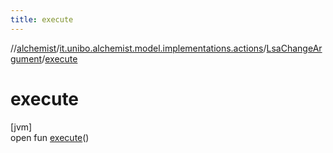 ```yaml
---
title: execute
---
```

//[alchemist](../../../index.html)/[it.unibo.alchemist.model.implementations.actions](../index.html)/[LsaChangeArgument](index.html)/[execute](execute.html)



# execute



[jvm]\
open fun [execute](execute.html)()




